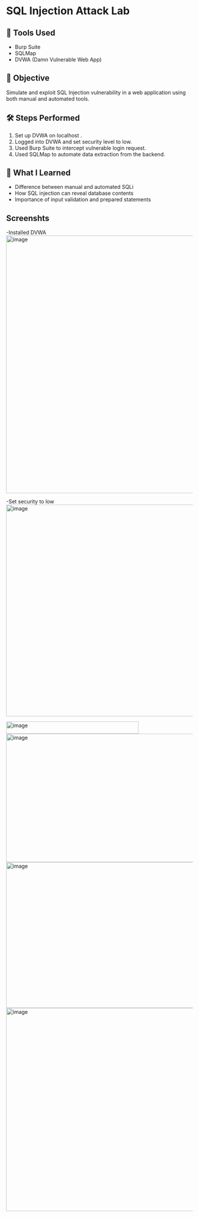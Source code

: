 
# SQL Injection Attack Lab

## 🔧 Tools Used
- Burp Suite
- SQLMap
- DVWA (Damn Vulnerable Web App)

## 🎯 Objective
Simulate and exploit SQL Injection vulnerability in a web application using both manual and automated tools.

## 🛠 Steps Performed
1. Set up DVWA on localhost .
2. Logged into DVWA and set security level to low.
3. Used Burp Suite to intercept vulnerable login request.
4. Used SQLMap to automate data extraction from the backend.

## 🧐 What I Learned
- Difference between manual and automated SQLi
- How SQL injection can reveal database contents
- Importance of input validation and prepared statements

 ## Screenshts
 -Installed DVWA
 <img width="1571" height="696" alt="image" src="https://github.com/user-attachments/assets/d75639ec-0627-417c-b5c5-39c5694a2349" />
 
-Set security to low
 <img width="1169" height="572" alt="image" src="https://github.com/user-attachments/assets/6e863a52-6c23-4769-99ef-8cb11c714793" />

 

 <img width="357" height="33" alt="image" src="https://github.com/user-attachments/assets/a3abced5-bc41-44e4-ae39-41e28f3ba60e" />

 
<img width="1194" height="347" alt="image" src="https://github.com/user-attachments/assets/41c7a5fe-45ae-47ca-83a6-e26010f9655e" />


<img width="1184" height="394" alt="image" src="https://github.com/user-attachments/assets/456f9c74-cfa9-411f-84ad-44c60745a3f0" />


<img width="775" height="549" alt="image" src="https://github.com/user-attachments/assets/78c61bf6-e822-46dd-9e31-cd2ac4852f1e" />


 

 
